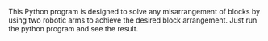 This Python program is designed to solve any misarrangement of blocks by using two robotic arms to achieve the desired block arrangement.
Just run the python program and see the result.
